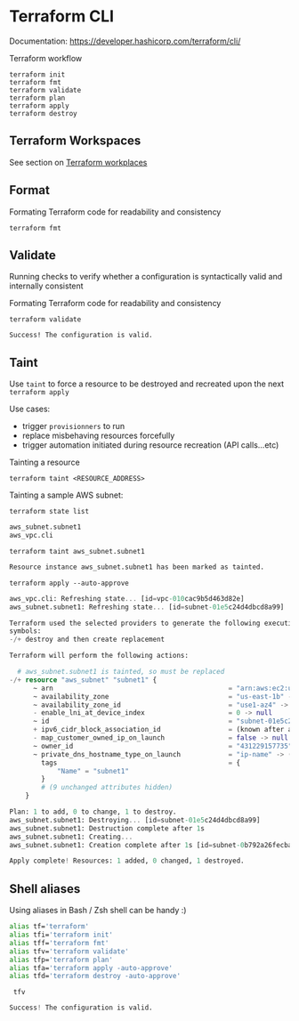 # Terraform CLI

Documentation:
https://developer.hashicorp.com/terraform/cli/

Terraform workflow

```console
terraform init
terraform fmt
terraform validate
terraform plan
terraform apply
terraform destroy
```

## Terraform Workspaces

See section on [Terraform workplaces](../workspaces/)

## Format

Formating Terraform code for readability and consistency
```console
terraform fmt 
```

## Validate

Running checks to verify whether a configuration is syntactically valid and internally consistent

Formating Terraform code for readability and consistency
```console
terraform validate 
```
```console
Success! The configuration is valid.
```

## Taint

Use `taint` to force a resource to be destroyed and recreated upon the next `terraform apply`

Use cases:
- trigger `provisionners` to run
- replace misbehaving resources forcefully
- trigger automation initiated during resource recreation (API calls...etc)
  

Tainting a resource
```console
terraform taint <RESOURCE_ADDRESS>
```

Tainting a sample AWS subnet:  

```console
terraform state list
```
```terraform
aws_subnet.subnet1
aws_vpc.cli
```

```console
terraform taint aws_subnet.subnet1
```
```terraform
Resource instance aws_subnet.subnet1 has been marked as tainted.
```
```console
terraform apply --auto-approve
```
```terraform
aws_vpc.cli: Refreshing state... [id=vpc-010cac9b5d463d82e]
aws_subnet.subnet1: Refreshing state... [id=subnet-01e5c24d4dbcd8a99]

Terraform used the selected providers to generate the following execution plan. Resource actions are indicated with the following
symbols:
-/+ destroy and then create replacement

Terraform will perform the following actions:

  # aws_subnet.subnet1 is tainted, so must be replaced
-/+ resource "aws_subnet" "subnet1" {
      ~ arn                                            = "arn:aws:ec2:us-east-1:431229157735:subnet/subnet-01e5c24d4dbcd8a99" -> (known after apply)
      ~ availability_zone                              = "us-east-1b" -> (known after apply)
      ~ availability_zone_id                           = "use1-az4" -> (known after apply)
      - enable_lni_at_device_index                     = 0 -> null
      ~ id                                             = "subnet-01e5c24d4dbcd8a99" -> (known after apply)
      + ipv6_cidr_block_association_id                 = (known after apply)
      - map_customer_owned_ip_on_launch                = false -> null
      ~ owner_id                                       = "431229157735" -> (known after apply)
      ~ private_dns_hostname_type_on_launch            = "ip-name" -> (known after apply)
        tags                                           = {
            "Name" = "subnet1"
        }
        # (9 unchanged attributes hidden)
    }

Plan: 1 to add, 0 to change, 1 to destroy.
aws_subnet.subnet1: Destroying... [id=subnet-01e5c24d4dbcd8a99]
aws_subnet.subnet1: Destruction complete after 1s
aws_subnet.subnet1: Creating...
aws_subnet.subnet1: Creation complete after 1s [id=subnet-0b792a26fecba7321]

Apply complete! Resources: 1 added, 0 changed, 1 destroyed.
```


## Shell aliases

Using aliases in Bash / Zsh shell can be handy :)
```zsh
alias tf='terraform'
alias tfi='terraform init'
alias tff='terraform fmt'
alias tfv='terraform validate'
alias tfp='terraform plan'
alias tfa='terraform apply -auto-approve'
alias tfd='terraform destroy -auto-approve'
```
  

```console
 tfv
```
```terraform
Success! The configuration is valid.
```